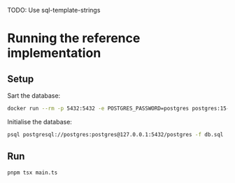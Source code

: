 TODO: Use sql-template-strings

# Running the reference implementation

## Setup

Sart the database:

``` sh
docker run --rm -p 5432:5432 -e POSTGRES_PASSWORD=postgres postgres:15-alpine
```

Initialise the database:

```sh
psql postgresql://postgres:postgres@127.0.0.1:5432/postgres -f db.sql
```

## Run

```sh
pnpm tsx main.ts
```
